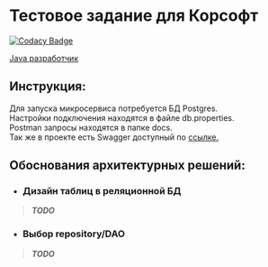 # Тестовое задание для Корсофт

[![Codacy Badge](https://api.codacy.com/project/badge/Grade/c7ceccafda614d4bb1b721e3c3f7f7e5)](https://app.codacy.com/gh/DenisKonev/UserManagementAPI?utm_source=github.com&utm_medium=referral&utm_content=DenisKonev/UserManagementAPI&utm_campaign=Badge_Grade)

[Java разработчик](https://hh.ru/vacancy/108438531)

## Инструкция:

Для запуска микросервиса потребуется БД Postgres.  
Настройки подключения находятся в файле db.properties.  
Postman запросы находятся в папке docs.   
Так же в проекте есть Swagger доступный по [ссылке.](http://localhost:8080)

## Обоснования архитектурных решений:

- ### Дизайн таблиц в реляционной БД

> ***TODO***

- ### Выбор repository/DAO

> ***TODO***

